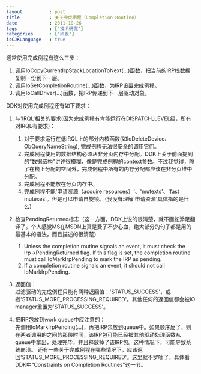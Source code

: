 ```yaml
---
layout          : post
title           : 关于完成例程（Completion Routine）
date            : 2011-10-26
tags            : ["技术研究"]
categories      : ["研发"]
isCJKLanguage   : true
---
```


通常使用完成例程有这么三步：

1. 调用IoCopyCurrentIrpStackLocationToNext(...)函数，把当前的IRP栈数据复制一份到下一层。
2. 调用IoSetCompletionRoutine(...)函数，为IRP设置完成例程。
3. 调用IoCallDriver(...)函数，把IRP传递到下一层驱动对象。

DDK对使用完成例程还有如下要求：

1. 与'IRQL'相关的要求(因为完成例程有肯能运行在DISPATCH_LEVEL级，所有对IRQL有要求)：
    1. 对于要求运行在低IRQL上的部分内核函数(如IoDeleteDevice、ObQueryNameString), 完成例程无法很安全的调用它们。
    2. 完成例程使用的数据结构必须从非分页内存中分配。DDK上关于前面提到的“数据结构”讲述很模糊，像是完成例程的context参数。不过我觉得，除了在栈上分配的空间外，完成例程中所有的内存分配都应该在非分页堆中分配。
    3. 完成例程不能放在分页内存中。
    4. 完成例程不能'申请资源（acquire resources）'、'mutexts'、'fast mutexes'。但是可以申请自旋锁。（我没有理解'申请资源'具体指的是什么）

2. 检查PendingReturned标志（这一方面，DDK上说的很清楚，就不画蛇添足翻译了。个人感觉MS在MSDN上真是费了不少心血，绝大部分的句子都是用的最基本的语法，而且描述的很清楚）
    1. Unless the completion routine signals an event, it must check the Irp->PendingReturned flag. If this flag is set, the completion routine must call IoMarkIrpPending to mark the IRP as pending. 
    2. If a completion routine signals an event, it should not call IoMarkIrpPending.

3. 返回值：  
过滤驱动的完成例程只能有两种返回值：'STATUS_SUCCESS'，或者'STATUS_MORE_PROCESSING_REQUIRED'。其他任何的返回值都会被IO manager重置为'STATUS_SUCCESS'。

4. 把IRP包放到work queue中应注意的：  
先调用IoMarkIrpPending(...)，再把IRP包放到queue中。如果顺序反了，则在两者调用的之间的那段时间，该IRP包可能已经被其他驱动处理函数从queue中拿出，处理完毕，并且释放掉了该IRP包。这种情况下，可能导致系统崩溃。
还有一些关于完成例程在哪些情况下，应该返回'STATUS_MORE_PROCESSING_REQUIRED'。这里就不罗嗦了，具体看DDK中“Constraints on Completion Routines”这一节。
